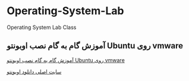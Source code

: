 # Operating-System-Lab
Operating System Lab Class 

## آموزش گام به گام نصب اوبونتو Ubuntu روی vmware 
[آموزش گام به گام نصب اوبونتو Ubuntu روی vmware](https://github.com/mj454/Operating-System-Lab/tree/50f57f9920b2a7809e91f163b16f6b689d68da89/Install%20Ubuntu%20on%20vmware)

[سایت اصلی دانلود اوبونتو](https://ubuntu.com/download/desktop)
